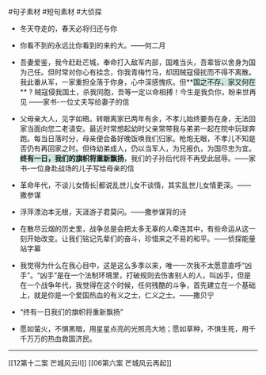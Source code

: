 #句子素材 #短句素材 #大侦探

- 冬天夺走的，春天必将归还与你

- 你看不到的永远比你看到的来的大。——何二月

- 吾妻爱鉴，我今赶赴芒城，奉命打入敌军内部，国难当头，吾辈皆以舍身为国为己任。但时常对你心有挂念，你我青梅竹马，却因贼寇侵扰而不得不离散。我此番从军，一家重担全落于你身，心中深感愧疚。但**<span style="background:rgba(3, 135, 102, 0.2)">国之不存，家又何在</span>** ? 贼寇侵我国土，杀我同胞，吾等一定以命相搏！今生是我负你，盼来世再见   ——家书-一位丈夫写给妻子的信

- 父母亲大人，见字如晤。转眼离家已两年有余，不孝儿始终要务在身，无法回家当面向您二老请安。最近时常想起幼时父亲常带我与弟弟一起在院中玩球奔跑。每当日落时分，母亲便会备好晚饭唤我们归家。枪炮无眼，不孝儿不知是否仍有再回家之时。但待幼弟成人，仍以当军人，为兄报仇，为国尽忠为宜。<span style="background:rgba(3, 135, 102, 0.2)">**终有一日，我们的旗帜将重新飘扬**</span>，我们的子孙后代将不再受此屈辱。——家书-一位身赴战场的儿子写给母亲的信

- 革命年代，不谈儿女情长|都说乱世儿女不谈情，其实乱世儿女情更深。——撒参谋

- 浮萍漂泊本无根，天涯游子君莫问。——撒参谋背的诗

- 在散尽云烟的历史里，战争总是会把太多无辜的人牵连其中，有些命运从这一刻开始改变。让我们铭记先辈们的奋斗，珍惜来之不易的和平。——侦探能量站字幕

- 我觉得为什么在我心目中，这是这么多季以来，唯一一次我不太愿意直呼“凶手”。“凶手”是在一个法制环境里，打破规则去伤害别人的人，叫凶手，但是在一个战争年代，我觉得在这个时候，任何残酷的斗争，首先建立在一个基础上，就是你是一个爱国热血的有义之士，仁义之士。——撒贝宁

- “终有一日我们的旗帜将重新飘扬”

- 愿如萤火，不惧黑暗，用星星点亮的光照亮大地；愿如草种，不惧生死，用千千万万的热血救国济民。

---

[[12第十二案  芒城风云Ⅱ]]
[[06第六案  芒城风云再起]]

